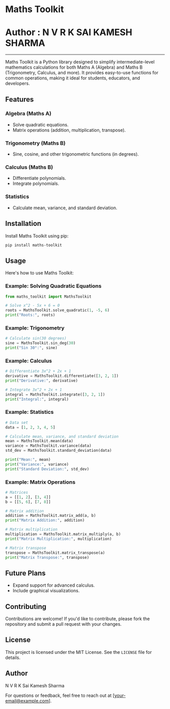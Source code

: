# Maths Toolkit
# Author : N V R K SAI KAMESH SHARMA
---
Maths Toolkit is a Python library designed to simplify intermediate-level mathematics calculations for both Maths A (Algebra) and Maths B (Trigonometry, Calculus, and more). It provides easy-to-use functions for common operations, making it ideal for students, educators, and developers.

## Features

### Algebra (Maths A)
- Solve quadratic equations.
- Matrix operations (addition, multiplication, transpose).

### Trigonometry (Maths B)
- Sine, cosine, and other trigonometric functions (in degrees).

### Calculus (Maths B)
- Differentiate polynomials.
- Integrate polynomials.

### Statistics
- Calculate mean, variance, and standard deviation.

## Installation

Install Maths Toolkit using pip:

```bash
pip install maths-toolkit
```

## Usage

Here's how to use Maths Toolkit:

### Example: Solving Quadratic Equations
```python
from maths_toolkit import MathsToolkit

# Solve x^2 - 5x + 6 = 0
roots = MathsToolkit.solve_quadratic(1, -5, 6)
print("Roots:", roots)
```

### Example: Trigonometry
```python
# Calculate sin(30 degrees)
sine = MathsToolkit.sin_deg(30)
print("Sin 30°:", sine)
```

### Example: Calculus
```python
# Differentiate 3x^2 + 2x + 1
derivative = MathsToolkit.differentiate([3, 2, 1])
print("Derivative:", derivative)

# Integrate 3x^2 + 2x + 1
integral = MathsToolkit.integrate([3, 2, 1])
print("Integral:", integral)
```

### Example: Statistics
```python
# Data set
data = [1, 2, 3, 4, 5]

# Calculate mean, variance, and standard deviation
mean = MathsToolkit.mean(data)
variance = MathsToolkit.variance(data)
std_dev = MathsToolkit.standard_deviation(data)

print("Mean:", mean)
print("Variance:", variance)
print("Standard Deviation:", std_dev)
```

### Example: Matrix Operations
```python
# Matrices
a = [[1, 2], [3, 4]]
b = [[5, 6], [7, 8]]

# Matrix addition
addition = MathsToolkit.matrix_add(a, b)
print("Matrix Addition:", addition)

# Matrix multiplication
multiplication = MathsToolkit.matrix_multiply(a, b)
print("Matrix Multiplication:", multiplication)

# Matrix transpose
transpose = MathsToolkit.matrix_transpose(a)
print("Matrix Transpose:", transpose)
```

## Future Plans
- Expand support for advanced calculus.
- Include graphical visualizations.

## Contributing

Contributions are welcome! If you'd like to contribute, please fork the repository and submit a pull request with your changes.

## License

This project is licensed under the MIT License. See the `LICENSE` file for details.

## Author

N V R K Sai Kamesh Sharma

For questions or feedback, feel free to reach out at [your-email@example.com].

